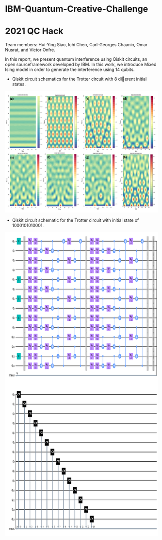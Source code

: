 # IBM-Quantum-Creative-Challenge
# 2021 QC Hack  
Team members: Hui-Ying Siao, Ichi Chen, Carl-Georges Chaanin, Omar Nusrat, and Victor Onfre.   

In this report, we present quantum interference using Qiskit circuits, an open sourceframework developed by IBM. In this work, we introduce Mixed Ising model in order to generate the interference using 14 qubits.


- Qiskit circuit schematics for the Trotter circuit with 8 dierent initial states.
<img src="/images/maps.png" width="800" height="400">  

- Qiskit circuit schematic for the Trotter circuit with initial state of 1000101010001.
<img src="/images/ckt.png" width="800" height="1000">  
